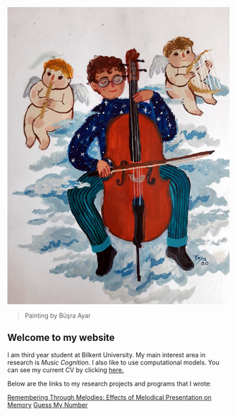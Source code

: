 ![Profile logo](/docs/assets/IMG_9974.jpg)
> Painting by Büşra Ayar

## Welcome to my website 


I am third year student at Bilkent University. My main interest area in research is _Music Cognition_. I also like to use computational models. You can see my current CV by clicking [here.](http://ardaarslanbakan.me/cv/)

Below are the links to my research projects and programs that I wrote:

[Remembering Through Melodies: Effects of Melodical Presentation on Memory](http://ardaarslanbakan.me/project/)
[Guess My Number](http://ardaarslanbakan.me/guess_my_number/)







